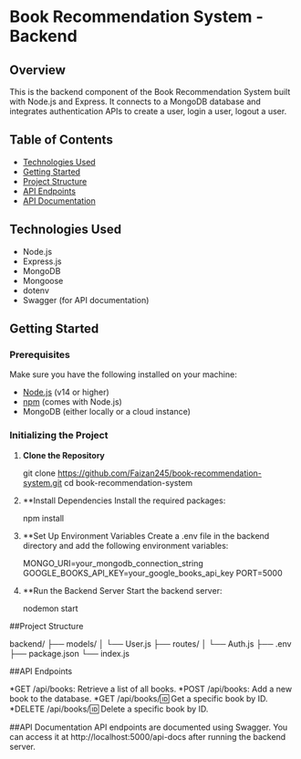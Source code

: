 # Book Recommendation System - Backend

## Overview
This is the backend component of the Book Recommendation System built with Node.js and Express. It connects to a MongoDB database and integrates authentication APIs to create a user, login a user, logout a user.

## Table of Contents
- [Technologies Used](#technologies-used)
- [Getting Started](#getting-started)
- [Project Structure](#project-structure)
- [API Endpoints](#api-endpoints)
- [API Documentation](#api-documentation)


## Technologies Used
- Node.js
- Express.js
- MongoDB
- Mongoose
- dotenv
- Swagger (for API documentation)

## Getting Started

### Prerequisites
Make sure you have the following installed on your machine:
- [Node.js](https://nodejs.org/) (v14 or higher)
- [npm](https://www.npmjs.com/) (comes with Node.js)
- MongoDB (either locally or a cloud instance)

### Initializing the Project

1. **Clone the Repository**

   git clone https://github.com/Faizan245/book-recommendation-system.git
   cd book-recommendation-system

   
2. **Install Dependencies Install the required packages:

    npm install

3. **Set Up Environment Variables Create a .env file in the backend directory and add the following environment variables:

    MONGO_URI=your_mongodb_connection_string
    GOOGLE_BOOKS_API_KEY=your_google_books_api_key
    PORT=5000

4. **Run the Backend Server Start the backend server:

    nodemon start



##Project Structure

backend/
├── models/
│   └── User.js
├── routes/
│   └── Auth.js
├── .env
├── package.json
└── index.js



##API Endpoints

*GET /api/books: Retrieve a list of all books.
*POST /api/books: Add a new book to the database.
*GET /api/books/:id: Get a specific book by ID.
*DELETE /api/books/:id: Delete a specific book by ID.



##API Documentation
API endpoints are documented using Swagger. You can access it at http://localhost:5000/api-docs after running the backend server.
   
